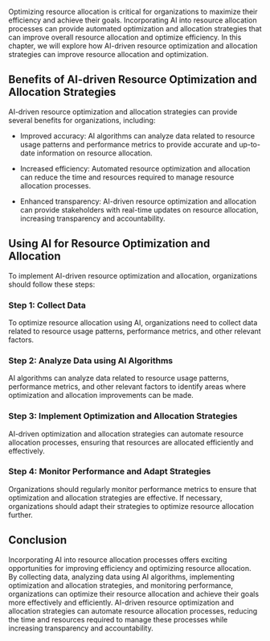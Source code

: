 
Optimizing resource allocation is critical for organizations to maximize their efficiency and achieve their goals. Incorporating AI into resource allocation processes can provide automated optimization and allocation strategies that can improve overall resource allocation and optimize efficiency. In this chapter, we will explore how AI-driven resource optimization and allocation strategies can improve resource allocation and optimization.

Benefits of AI-driven Resource Optimization and Allocation Strategies
---------------------------------------------------------------------

AI-driven resource optimization and allocation strategies can provide several benefits for organizations, including:

* Improved accuracy: AI algorithms can analyze data related to resource usage patterns and performance metrics to provide accurate and up-to-date information on resource allocation.

* Increased efficiency: Automated resource optimization and allocation can reduce the time and resources required to manage resource allocation processes.

* Enhanced transparency: AI-driven resource optimization and allocation can provide stakeholders with real-time updates on resource allocation, increasing transparency and accountability.

Using AI for Resource Optimization and Allocation
-------------------------------------------------

To implement AI-driven resource optimization and allocation, organizations should follow these steps:

### Step 1: Collect Data

To optimize resource allocation using AI, organizations need to collect data related to resource usage patterns, performance metrics, and other relevant factors.

### Step 2: Analyze Data using AI Algorithms

AI algorithms can analyze data related to resource usage patterns, performance metrics, and other relevant factors to identify areas where optimization and allocation improvements can be made.

### Step 3: Implement Optimization and Allocation Strategies

AI-driven optimization and allocation strategies can automate resource allocation processes, ensuring that resources are allocated efficiently and effectively.

### Step 4: Monitor Performance and Adapt Strategies

Organizations should regularly monitor performance metrics to ensure that optimization and allocation strategies are effective. If necessary, organizations should adapt their strategies to optimize resource allocation further.

Conclusion
----------

Incorporating AI into resource allocation processes offers exciting opportunities for improving efficiency and optimizing resource allocation. By collecting data, analyzing data using AI algorithms, implementing optimization and allocation strategies, and monitoring performance, organizations can optimize their resource allocation and achieve their goals more effectively and efficiently. AI-driven resource optimization and allocation strategies can automate resource allocation processes, reducing the time and resources required to manage these processes while increasing transparency and accountability.
